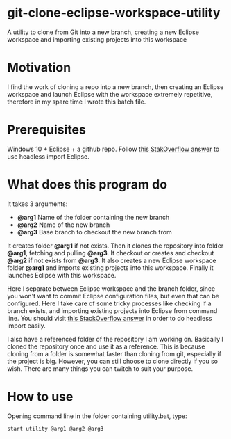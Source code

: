 # git-clone-eclipse-workspace-utility
A utility to clone from Git into a new branch, creating a new Eclipse workspace and importing existing projects into this workspace

# Motivation
I find the work of cloning a repo into a new branch, then creating an Eclipse workspace and launch Eclipse with the workspace extremely repetitive, therefore in my spare time I wrote this batch file.

# Prerequisites
Windows 10 + Eclipse + a github repo.
Follow [this StakOverflow answer](https://stackoverflow.com/questions/44446216/eclipse-jdt-import-project-from-command-line) to use headless import Eclipse.

# What does this program do 
It takes 3 arguments:
- **@arg1** Name of the folder containing the new branch
- **@arg2** Name of the new branch
- **@arg3** Base branch to checkout the new branch from

It creates folder **@arg1** if not exists. Then it clones the repository into folder **@arg1**, fetching and pulling **@arg3**. It checkout or creates and checkout **@arg2** if not exists from **@arg3**. It also creates a new Eclipse workspace folder **@arg1** and imports existing projects into this workspace. Finally it launches Eclipse with this workspace. 

Here I separate between Eclipse workspace and the branch folder, since you won't want to commit Eclipse configuration files, but even that can be configured. Here I take care of some tricky processes like checking if a branch exists, and importing existing projects into Eclipse from command line. You should visit [this StackOverflow answer](https://stackoverflow.com/questions/44446216/eclipse-jdt-import-project-from-command-line) in order to do headless import easily. 

I also have a referenced folder of the repository I am working on. Basically I cloned the repository once and use it as a reference. This is because cloning from a folder is somewhat faster than cloning from git, especially if the project is big. However, you can still choose to clone directly if you so wish. There are many things you can twitch to suit your purpose.

# How to use 
Opening command line in the folder containing utility.bat, type: 
```
start utility @arg1 @arg2 @arg3
```
